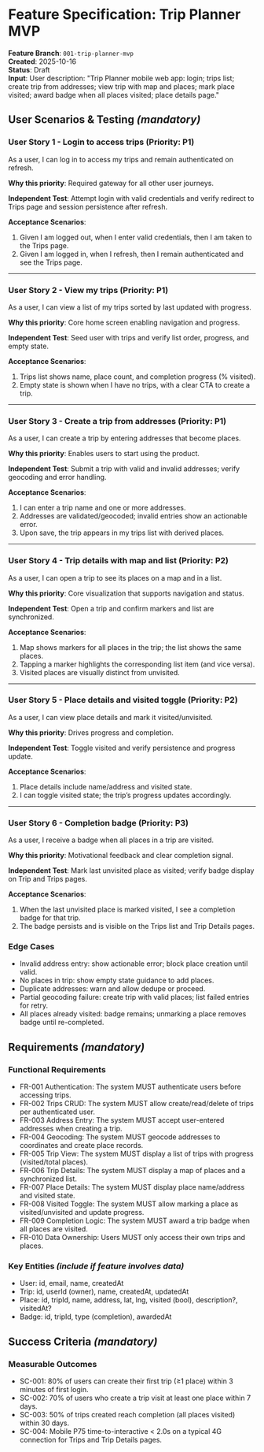# Feature Specification: Trip Planner MVP

**Feature Branch**: `001-trip-planner-mvp`  
**Created**: 2025-10-16  
**Status**: Draft  
**Input**: User description: "Trip Planner mobile web app: login; trips list; create trip from addresses; view trip with map and places; mark place visited; award badge when all places visited; place details page."

## User Scenarios & Testing *(mandatory)*

### User Story 1 - Login to access trips (Priority: P1)

As a user, I can log in to access my trips and remain authenticated on refresh.

**Why this priority**: Required gateway for all other user journeys.

**Independent Test**: Attempt login with valid credentials and verify redirect to Trips page and session persistence after refresh.

**Acceptance Scenarios**:

1. Given I am logged out, when I enter valid credentials, then I am taken to the Trips page.
2. Given I am logged in, when I refresh, then I remain authenticated and see the Trips page.

---

### User Story 2 - View my trips (Priority: P1)

As a user, I can view a list of my trips sorted by last updated with progress.

**Why this priority**: Core home screen enabling navigation and progress.

**Independent Test**: Seed user with trips and verify list order, progress, and empty state.

**Acceptance Scenarios**:

1. Trips list shows name, place count, and completion progress (% visited).
2. Empty state is shown when I have no trips, with a clear CTA to create a trip.

---

### User Story 3 - Create a trip from addresses (Priority: P1)

As a user, I can create a trip by entering addresses that become places.

**Why this priority**: Enables users to start using the product.

**Independent Test**: Submit a trip with valid and invalid addresses; verify geocoding and error handling.

**Acceptance Scenarios**:

1. I can enter a trip name and one or more addresses.
2. Addresses are validated/geocoded; invalid entries show an actionable error.
3. Upon save, the trip appears in my trips list with derived places.

---

### User Story 4 - Trip details with map and list (Priority: P2)

As a user, I can open a trip to see its places on a map and in a list.

**Why this priority**: Core visualization that supports navigation and status.

**Independent Test**: Open a trip and confirm markers and list are synchronized.

**Acceptance Scenarios**:

1. Map shows markers for all places in the trip; the list shows the same places.
2. Tapping a marker highlights the corresponding list item (and vice versa).
3. Visited places are visually distinct from unvisited.

---

### User Story 5 - Place details and visited toggle (Priority: P2)

As a user, I can view place details and mark it visited/unvisited.

**Why this priority**: Drives progress and completion.

**Independent Test**: Toggle visited and verify persistence and progress update.

**Acceptance Scenarios**:

1. Place details include name/address and visited state.
2. I can toggle visited state; the trip’s progress updates accordingly.

---

### User Story 6 - Completion badge (Priority: P3)

As a user, I receive a badge when all places in a trip are visited.

**Why this priority**: Motivational feedback and clear completion signal.

**Independent Test**: Mark last unvisited place as visited; verify badge display on Trip and Trips pages.

**Acceptance Scenarios**:

1. When the last unvisited place is marked visited, I see a completion badge for that trip.
2. The badge persists and is visible on the Trips list and Trip Details pages.

### Edge Cases

- Invalid address entry: show actionable error; block place creation until valid.
- No places in trip: show empty state guidance to add places.
- Duplicate addresses: warn and allow dedupe or proceed.
- Partial geocoding failure: create trip with valid places; list failed entries for retry.
- All places already visited: badge remains; unmarking a place removes badge until re-completed.

## Requirements *(mandatory)*

### Functional Requirements

- FR-001 Authentication: The system MUST authenticate users before accessing trips.
- FR-002 Trips CRUD: The system MUST allow create/read/delete of trips per authenticated user.
- FR-003 Address Entry: The system MUST accept user-entered addresses when creating a trip.
- FR-004 Geocoding: The system MUST geocode addresses to coordinates and create place records.
- FR-005 Trip View: The system MUST display a list of trips with progress (visited/total places).
- FR-006 Trip Details: The system MUST display a map of places and a synchronized list.
- FR-007 Place Details: The system MUST display place name/address and visited state.
- FR-008 Visited Toggle: The system MUST allow marking a place as visited/unvisited and update progress.
- FR-009 Completion Logic: The system MUST award a trip badge when all places are visited.
- FR-010 Data Ownership: Users MUST only access their own trips and places.

### Key Entities *(include if feature involves data)*

- User: id, email, name, createdAt
- Trip: id, userId (owner), name, createdAt, updatedAt
- Place: id, tripId, name, address, lat, lng, visited (bool), description?, visitedAt?
- Badge: id, tripId, type (completion), awardedAt

## Success Criteria *(mandatory)*

### Measurable Outcomes

- SC-001: 80% of users can create their first trip (≥1 place) within 3 minutes of first login.
- SC-002: 70% of users who create a trip visit at least one place within 7 days.
- SC-003: 50% of trips created reach completion (all places visited) within 30 days.
- SC-004: Mobile P75 time-to-interactive < 2.0s on a typical 4G connection for Trips and Trip Details pages.


